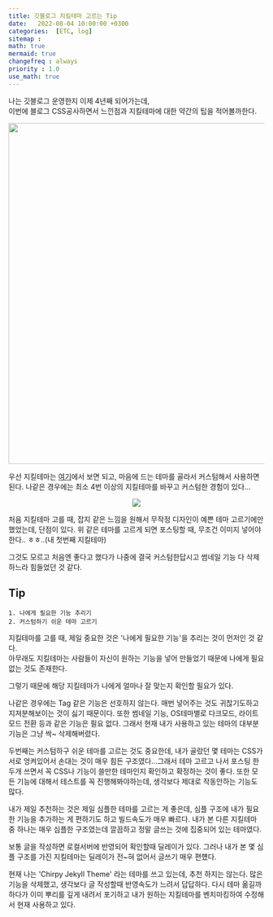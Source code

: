 ```yaml
---
title: 깃블로그 지킬테마 고르는 Tip
date:   2022-08-04 10:00:00 +0300
categories:  [ETC, log]
sitemap :
math: true
mermaid: true
changefreq : always
priority : 1.0
use_math: true
---
```


나는 깃블로그 운영한지 이제 4년째 되어가는데,   
이번에 블로그 CSS공사하면서 느낀점과 지킬테마에 대한 약간의 팁을 적어볼까한다.  

<center><img src = "../../assets/images/jekyll.png" width="670"  ></center>  

우선 지킬테마는 [여기](http://jekyllthemes.org/)에서 보면 되고, 마음에 드는 테마를 골라서 커스텀해서 사용하면 된다. 나같은 경우에는 최소 4번 이상의 지킬테마를 바꾸고 커스텀한 경험이 있다...

<center><img src = "../../assets/images/jekyll2.png" ></center>  

처음 지킬테마 고를 때, 잡지 같은 느낌을 원해서 무작정 디자인이 예쁜 테마 고르기에만 했었는데, 단점이 있다.
위 같은 테마를 고르게 되면 포스팅할 때, 무조건 이미지 넣어야 한다.. ㅎㅎ..(내 첫번째 지킬테마)

그것도 모르고 처음엔 좋다고 했다가 나중에 결국 커스텀한답시고 썸네일 기능 다 삭제하느라 힘들었던 것 같다.  

## Tip  

    1. 나에게 필요한 기능 추리기
    2. 커스텀하기 쉬운 테마 고르기


지킬테마를 고를 때, 제일 중요한 것은 '나에게 필요한 기능'을 추리는 것이 먼저인 것 같다.  
아무래도 지킬테마는 사람들이 자신이 원하는 기능을 넣어 만들었기 때문에 나에게 필요 없는 것도 존재한다.  

그렇기 때문에 해당 지킬테마가 나에게 얼마나 잘 맞는지 확인할 필요가 있다.   

나같은 경우에는 Tag 같은 기능은 선호하지 않는다. 매번 넣어주는 것도 귀찮기도하고 지져분해보이는 것이 싫기 때문이다. 또한 썸네일 기능, OS테마별로 다크모드, 라이트모드 전환 등과 같은 기능은 필요 없다. 그래서 현재 내가 사용하고 있는 테마의 대부분 기능은 그냥 싹~ 삭제해버렸다.     

두번째는 커스텀하구 쉬운 테마를 고르는 것도 중요한데, 내가 골랐던 몇 테마는 CSS가 서로 엉켜있어서 손대는 것이 매우 힘든 구조였다...그래서 테마 고르고 나서 포스팅 한 두개 쓰면서 꼭 CSS나 기능이 쓸만한 테마인지 확인하고 확정하는 것이 좋다. 또한 모든 기능에 대해서 테스트를 꼭 진행해봐야하는데, 생각보다 제대로 작동안하는 기능도 많다. 

내가 제일 추천하는 것은 제일 심플한 테마를 고르는 게 좋은데, 심플 구조에 내가 필요한 기능을 추가하는 게 편하기도 하고 빌드속도가 매우 빠르다. 내가 본 다른 지킬테마 중 하나는 매우 심플한 구조였는데 깔끔하고 정말 글쓰는 것에 집중되어 있는 테마였다. 

보통 글을 작성하면 로컬서버에 반영되어 확인할때 딜레이가 있다. 그러나 내가 본 몇  심플 구조를 가진 지킬테마는 딜레이가 전~혀 없어서 글쓰기 매우 편헀다. 

현재 나는 'Chirpy Jekyll Theme' 라는 테마를 쓰고 있는데, 추천 하지는 않는다. 많은 기능을 삭제했고, 생각보다 글 작성할때 반영속도가 느려서 답답하다. 다시 테마 옮길까 하다가 이미 뿌리를 깊게 내려서 포기하고 내가 원하는 지킬테마를 벤치마킹하여 수정해서 현재 사용하고 있다. 